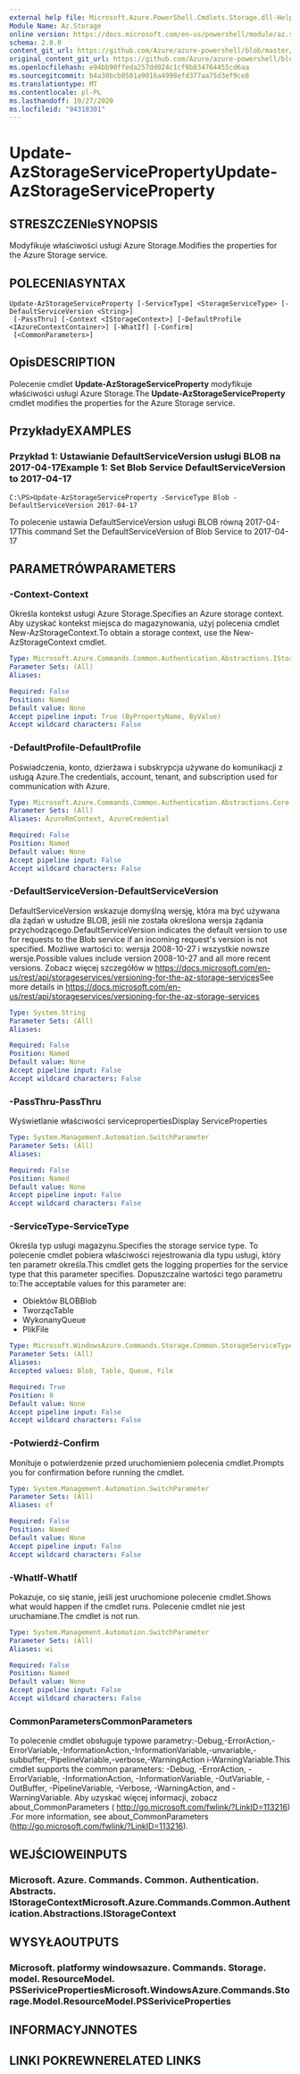 ```yaml
---
external help file: Microsoft.Azure.PowerShell.Cmdlets.Storage.dll-Help.xml
Module Name: Az.Storage
online version: https://docs.microsoft.com/en-us/powershell/module/az.storage/update-azstorageserviceproperty
schema: 2.0.0
content_git_url: https://github.com/Azure/azure-powershell/blob/master/src/Storage/Storage.Management/help/Update-AzStorageServiceProperty.md
original_content_git_url: https://github.com/Azure/azure-powershell/blob/master/src/Storage/Storage.Management/help/Update-AzStorageServiceProperty.md
ms.openlocfilehash: e94bb90ffeda257dd024c1cf9b834764455cd6aa
ms.sourcegitcommit: b4a38bcb0501a9016a4998efd377aa75d3ef9ce8
ms.translationtype: MT
ms.contentlocale: pl-PL
ms.lasthandoff: 10/27/2020
ms.locfileid: "94318301"
---
```

# <span data-ttu-id="c4907-101">Update-AzStorageServiceProperty</span><span class="sxs-lookup"><span data-stu-id="c4907-101">Update-AzStorageServiceProperty</span></span>

## <span data-ttu-id="c4907-102">STRESZCZENIe</span><span class="sxs-lookup"><span data-stu-id="c4907-102">SYNOPSIS</span></span>
<span data-ttu-id="c4907-103">Modyfikuje właściwości usługi Azure Storage.</span><span class="sxs-lookup"><span data-stu-id="c4907-103">Modifies the properties for the Azure Storage service.</span></span>

## <span data-ttu-id="c4907-104">POLECENIA</span><span class="sxs-lookup"><span data-stu-id="c4907-104">SYNTAX</span></span>

```
Update-AzStorageServiceProperty [-ServiceType] <StorageServiceType> [-DefaultServiceVersion <String>]
 [-PassThru] [-Context <IStorageContext>] [-DefaultProfile <IAzureContextContainer>] [-WhatIf] [-Confirm]
 [<CommonParameters>]
```

## <span data-ttu-id="c4907-105">Opis</span><span class="sxs-lookup"><span data-stu-id="c4907-105">DESCRIPTION</span></span>
<span data-ttu-id="c4907-106">Polecenie cmdlet **Update-AzStorageServiceProperty** modyfikuje właściwości usługi Azure Storage.</span><span class="sxs-lookup"><span data-stu-id="c4907-106">The **Update-AzStorageServiceProperty** cmdlet modifies the properties for the Azure Storage service.</span></span>

## <span data-ttu-id="c4907-107">Przykłady</span><span class="sxs-lookup"><span data-stu-id="c4907-107">EXAMPLES</span></span>

### <span data-ttu-id="c4907-108">Przykład 1: Ustawianie DefaultServiceVersion usługi BLOB na 2017-04-17</span><span class="sxs-lookup"><span data-stu-id="c4907-108">Example 1: Set Blob Service DefaultServiceVersion to 2017-04-17</span></span>
```
C:\PS>Update-AzStorageServiceProperty -ServiceType Blob -DefaultServiceVersion 2017-04-17
```

<span data-ttu-id="c4907-109">To polecenie ustawia DefaultServiceVersion usługi BLOB równą 2017-04-17</span><span class="sxs-lookup"><span data-stu-id="c4907-109">This command Set the DefaultServiceVersion of Blob Service to 2017-04-17</span></span>

## <span data-ttu-id="c4907-110">PARAMETRÓW</span><span class="sxs-lookup"><span data-stu-id="c4907-110">PARAMETERS</span></span>

### <span data-ttu-id="c4907-111">-Context</span><span class="sxs-lookup"><span data-stu-id="c4907-111">-Context</span></span>
<span data-ttu-id="c4907-112">Określa kontekst usługi Azure Storage.</span><span class="sxs-lookup"><span data-stu-id="c4907-112">Specifies an Azure storage context.</span></span>
<span data-ttu-id="c4907-113">Aby uzyskać kontekst miejsca do magazynowania, użyj polecenia cmdlet New-AzStorageContext.</span><span class="sxs-lookup"><span data-stu-id="c4907-113">To obtain a storage context, use the New-AzStorageContext cmdlet.</span></span>

```yaml
Type: Microsoft.Azure.Commands.Common.Authentication.Abstractions.IStorageContext
Parameter Sets: (All)
Aliases:

Required: False
Position: Named
Default value: None
Accept pipeline input: True (ByPropertyName, ByValue)
Accept wildcard characters: False
```

### <span data-ttu-id="c4907-114">-DefaultProfile</span><span class="sxs-lookup"><span data-stu-id="c4907-114">-DefaultProfile</span></span>
<span data-ttu-id="c4907-115">Poświadczenia, konto, dzierżawa i subskrypcja używane do komunikacji z usługą Azure.</span><span class="sxs-lookup"><span data-stu-id="c4907-115">The credentials, account, tenant, and subscription used for communication with Azure.</span></span>

```yaml
Type: Microsoft.Azure.Commands.Common.Authentication.Abstractions.Core.IAzureContextContainer
Parameter Sets: (All)
Aliases: AzureRmContext, AzureCredential

Required: False
Position: Named
Default value: None
Accept pipeline input: False
Accept wildcard characters: False
```

### <span data-ttu-id="c4907-116">-DefaultServiceVersion</span><span class="sxs-lookup"><span data-stu-id="c4907-116">-DefaultServiceVersion</span></span>
<span data-ttu-id="c4907-117">DefaultServiceVersion wskazuje domyślną wersję, która ma być używana dla żądań w usłudze BLOB, jeśli nie została określona wersja żądania przychodzącego.</span><span class="sxs-lookup"><span data-stu-id="c4907-117">DefaultServiceVersion indicates the default version to use for requests to the Blob service if an incoming request's version is not specified.</span></span> <span data-ttu-id="c4907-118">Możliwe wartości to: wersja 2008-10-27 i wszystkie nowsze wersje.</span><span class="sxs-lookup"><span data-stu-id="c4907-118">Possible values include version 2008-10-27 and all more recent versions.</span></span> <span data-ttu-id="c4907-119">Zobacz więcej szczegółów w https://docs.microsoft.com/en-us/rest/api/storageservices/versioning-for-the-az-storage-services</span><span class="sxs-lookup"><span data-stu-id="c4907-119">See more details in https://docs.microsoft.com/en-us/rest/api/storageservices/versioning-for-the-az-storage-services</span></span>

```yaml
Type: System.String
Parameter Sets: (All)
Aliases:

Required: False
Position: Named
Default value: None
Accept pipeline input: False
Accept wildcard characters: False
```

### <span data-ttu-id="c4907-120">-PassThru</span><span class="sxs-lookup"><span data-stu-id="c4907-120">-PassThru</span></span>
<span data-ttu-id="c4907-121">Wyświetlanie właściwości serviceproperties</span><span class="sxs-lookup"><span data-stu-id="c4907-121">Display ServiceProperties</span></span>

```yaml
Type: System.Management.Automation.SwitchParameter
Parameter Sets: (All)
Aliases:

Required: False
Position: Named
Default value: None
Accept pipeline input: False
Accept wildcard characters: False
```

### <span data-ttu-id="c4907-122">-ServiceType</span><span class="sxs-lookup"><span data-stu-id="c4907-122">-ServiceType</span></span>
<span data-ttu-id="c4907-123">Określa typ usługi magazynu.</span><span class="sxs-lookup"><span data-stu-id="c4907-123">Specifies the storage service type.</span></span>
<span data-ttu-id="c4907-124">To polecenie cmdlet pobiera właściwości rejestrowania dla typu usługi, który ten parametr określa.</span><span class="sxs-lookup"><span data-stu-id="c4907-124">This cmdlet gets the logging properties for the service type that this parameter specifies.</span></span>
<span data-ttu-id="c4907-125">Dopuszczalne wartości tego parametru to:</span><span class="sxs-lookup"><span data-stu-id="c4907-125">The acceptable values for this parameter are:</span></span>
- <span data-ttu-id="c4907-126">Obiektów BLOB</span><span class="sxs-lookup"><span data-stu-id="c4907-126">Blob</span></span> 
- <span data-ttu-id="c4907-127">Tworząc</span><span class="sxs-lookup"><span data-stu-id="c4907-127">Table</span></span>
- <span data-ttu-id="c4907-128">Wykonany</span><span class="sxs-lookup"><span data-stu-id="c4907-128">Queue</span></span>
- <span data-ttu-id="c4907-129">Plik</span><span class="sxs-lookup"><span data-stu-id="c4907-129">File</span></span>

```yaml
Type: Microsoft.WindowsAzure.Commands.Storage.Common.StorageServiceType
Parameter Sets: (All)
Aliases:
Accepted values: Blob, Table, Queue, File

Required: True
Position: 0
Default value: None
Accept pipeline input: False
Accept wildcard characters: False
```

### <span data-ttu-id="c4907-130">-Potwierdź</span><span class="sxs-lookup"><span data-stu-id="c4907-130">-Confirm</span></span>
<span data-ttu-id="c4907-131">Monituje o potwierdzenie przed uruchomieniem polecenia cmdlet.</span><span class="sxs-lookup"><span data-stu-id="c4907-131">Prompts you for confirmation before running the cmdlet.</span></span>

```yaml
Type: System.Management.Automation.SwitchParameter
Parameter Sets: (All)
Aliases: cf

Required: False
Position: Named
Default value: None
Accept pipeline input: False
Accept wildcard characters: False
```

### <span data-ttu-id="c4907-132">-WhatIf</span><span class="sxs-lookup"><span data-stu-id="c4907-132">-WhatIf</span></span>
<span data-ttu-id="c4907-133">Pokazuje, co się stanie, jeśli jest uruchomione polecenie cmdlet.</span><span class="sxs-lookup"><span data-stu-id="c4907-133">Shows what would happen if the cmdlet runs.</span></span> <span data-ttu-id="c4907-134">Polecenie cmdlet nie jest uruchamiane.</span><span class="sxs-lookup"><span data-stu-id="c4907-134">The cmdlet is not run.</span></span>

```yaml
Type: System.Management.Automation.SwitchParameter
Parameter Sets: (All)
Aliases: wi

Required: False
Position: Named
Default value: None
Accept pipeline input: False
Accept wildcard characters: False
```

### <span data-ttu-id="c4907-135">CommonParameters</span><span class="sxs-lookup"><span data-stu-id="c4907-135">CommonParameters</span></span>
<span data-ttu-id="c4907-136">To polecenie cmdlet obsługuje typowe parametry:-Debug,-ErrorAction,-ErrorVariable,-InformationAction,-InformationVariable,-unvariable,-subbuffer,-PipelineVariable,-verbose,-WarningAction i-WarningVariable.</span><span class="sxs-lookup"><span data-stu-id="c4907-136">This cmdlet supports the common parameters: -Debug, -ErrorAction, -ErrorVariable, -InformationAction, -InformationVariable, -OutVariable, -OutBuffer, -PipelineVariable, -Verbose, -WarningAction, and -WarningVariable.</span></span> <span data-ttu-id="c4907-137">Aby uzyskać więcej informacji, zobacz about_CommonParameters ( http://go.microsoft.com/fwlink/?LinkID=113216) .</span><span class="sxs-lookup"><span data-stu-id="c4907-137">For more information, see about_CommonParameters (http://go.microsoft.com/fwlink/?LinkID=113216).</span></span>

## <span data-ttu-id="c4907-138">WEJŚCIOWE</span><span class="sxs-lookup"><span data-stu-id="c4907-138">INPUTS</span></span>

### <span data-ttu-id="c4907-139">Microsoft. Azure. Commands. Common. Authentication. Abstracts. IStorageContext</span><span class="sxs-lookup"><span data-stu-id="c4907-139">Microsoft.Azure.Commands.Common.Authentication.Abstractions.IStorageContext</span></span>

## <span data-ttu-id="c4907-140">WYSYŁA</span><span class="sxs-lookup"><span data-stu-id="c4907-140">OUTPUTS</span></span>

### <span data-ttu-id="c4907-141">Microsoft. platformy windowsazure. Commands. Storage. model. ResourceModel. PSSeriviceProperties</span><span class="sxs-lookup"><span data-stu-id="c4907-141">Microsoft.WindowsAzure.Commands.Storage.Model.ResourceModel.PSSeriviceProperties</span></span>

## <span data-ttu-id="c4907-142">INFORMACYJN</span><span class="sxs-lookup"><span data-stu-id="c4907-142">NOTES</span></span>

## <span data-ttu-id="c4907-143">LINKI POKREWNE</span><span class="sxs-lookup"><span data-stu-id="c4907-143">RELATED LINKS</span></span>
